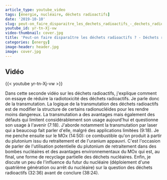 ```yaml
---
article_type: youtube_video
tags: [énergie, nucléaire, déchets radioactifs]
date: '2019-10-10'
slug: peut-on_faire_disparaitre_les_dechets_radioactifs_-_dechets_radioactifs_2
youtube_id: yr-tn-Xj-vw
video-thumbnail: cover.jpg
title: 'Peut-on faire disparaître les déchets radioactifs ? - Déchets radioactifs #2'
categories: [energy]
image-header: header.jpg
image: cover.jpg
---
```


## Vidéo

{{< youtube yr-tn-Xj-vw >}}

Dans cette seconde vidéo sur les déchets radioactifs, j'explique comment on essaye de réduire la radiotoxicité des déchets radioactifs. Je parle donc de la transmutation. La logique de la transmutation des déchets radioactifs est de modifier la structure de certains radionucléides pour les rendre moins dangereux. La transmutation a des avantages mais également des défauts qui limitent considérablement son usage aujourd'hui et questionne son usage à l'avenir (7:18). J'aborde notamment la transmutation par laser qui a beaucoup fait parler d'elle, malgré des applications limitées (9:18). Je me penche ensuite sur le MOx (14:50): ce combustible qu'on produit à partir du plutonium issu du retraitement et de l'uranium appauvri. C'est l'occasion de parler de l'utilisation potentielle du plutonium de retraitement dans des bombes nucléaires et des avantages environnementaux du MOx qui est, au final, une forme de recyclage partielle des déchets nucléaires. Enfin, je discute un peu de l'influence du futur du nucléaire (déploiement d'une quatrième génération ou arrêt du nucléaire) sur la question des déchets radioactifs (32:36) avant de conclure (38:24).
